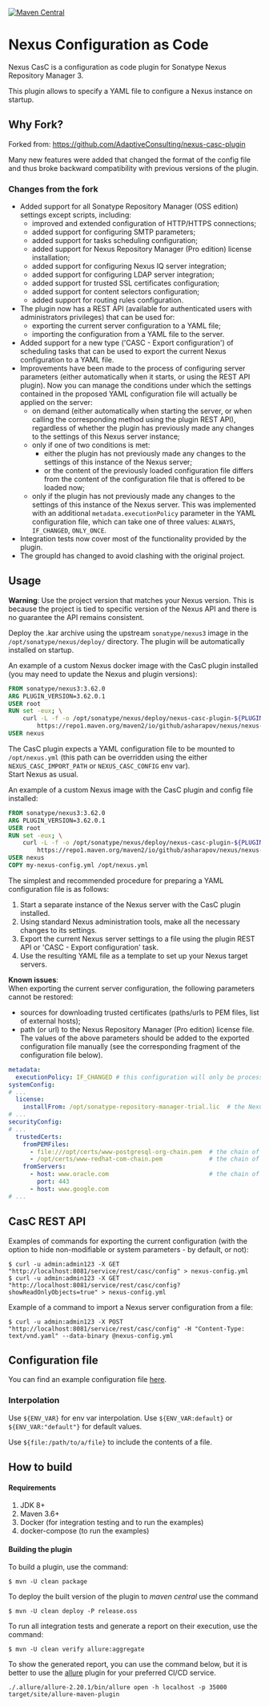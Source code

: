 [![Maven Central](https://maven-badges.herokuapp.com/maven-central/io.github.asharapov.nexus/nexus-casc-plugin/badge.png)](https://search.maven.org/artifact/io.github.asharapov.nexus/nexus-casc-plugin/)

# Nexus Configuration as Code

Nexus CasC is a configuration as code plugin for Sonatype Nexus Repository Manager 3.

This plugin allows to specify a YAML file to configure a Nexus instance on startup.

## Why Fork?

Forked from: https://github.com/AdaptiveConsulting/nexus-casc-plugin

Many new features were added that changed the format of the config file and thus broke backward compatibility 
with previous versions of the plugin.

### Changes from the fork

* Added support for all Sonatype Repository Manager (OSS edition) settings except scripts, including:
  - improved and extended configuration of HTTP/HTTPS connections;
  - added support for configuring SMTP parameters;
  - added support for tasks scheduling configuration;
  - added support for Nexus Repository Manager (Pro edition) license installation;
  - added support for configuring Nexus IQ server integration;
  - added support for configuring LDAP server integration;
  - added support for trusted SSL certificates configuration;
  - added support for content selectors configuration;
  - added support for routing rules configuration.
* The plugin now has a REST API (available for authenticated users with administrators privileges) that can be used for: 
  - exporting the current server configuration to a YAML file;
  - importing the configuration from a YAML file to the server.
* Added support for a new type ('CASC - Export configuration') of scheduling tasks that can be used to export 
the current Nexus configuration to a YAML file.
* Improvements have been made to the process of configuring server parameters (either automatically when it starts, or using the REST API plugin).
  Now you can manage the conditions under which the settings contained in the proposed YAML configuration file will actually be applied on the server:
   - on demand (either automatically when starting the server, or when calling the corresponding method using the plugin REST API),
    regardless of whether the plugin has previously made any changes to the settings of this Nexus server instance;
   - only if one of two conditions is met:
      - either the plugin has not previously made any changes to the settings of this instance of the Nexus server;
      - or the content of the previously loaded configuration file differs from the content of the configuration file that is offered to be loaded now;
   - only if the plugin has not previously made any changes to the settings of this instance of the Nexus server.
This was implemented with an additional `metadata.executionPolicy` parameter in the YAML configuration file,
which can take one of three values: `ALWAYS`, `IF_CHANGED`, `ONLY_ONCE`.
* Integration tests now cover most of the functionality provided by the plugin.
* The groupId has changed to avoid clashing with the original project.


## Usage

**Warning**: Use the project version that matches your Nexus version.
This is because the project is tied to specific version of the Nexus API and there is no guarantee
the API remains consistent.

Deploy the .kar archive using the upstream `sonatype/nexus3` image in the `/opt/sonatype/nexus/deploy/` directory.
The plugin will be automatically installed on startup.

An example of a custom Nexus docker image with the CasC plugin installed (you may need to update the Nexus and plugin versions):
```dockerfile
FROM sonatype/nexus3:3.62.0
ARG PLUGIN_VERSION=3.62.0.1
USER root
RUN set -eux; \
    curl -L -f -o /opt/sonatype/nexus/deploy/nexus-casc-plugin-${PLUGIN_VERSION}-bundle.kar \
        https://repo1.maven.org/maven2/io/github/asharapov/nexus/nexus-casc-plugin/${PLUGIN_VERSION}/nexus-casc-plugin-${PLUGIN_VERSION}-bundle.kar;
USER nexus
``` 

The CasC plugin expects a YAML configuration file to be mounted to `/opt/nexus.yml` (this path can be overridden using the either `NEXUS_CASC_IMPORT_PATH` or `NEXUS_CASC_CONFIG` env var).  
Start Nexus as usual.

An example of a custom Nexus image with the CasC plugin and config file installed: 
```dockerfile
FROM sonatype/nexus3:3.62.0
ARG PLUGIN_VERSION=3.62.0.1
USER root
RUN set -eux; \
    curl -L -f -o /opt/sonatype/nexus/deploy/nexus-casc-plugin-${PLUGIN_VERSION}-bundle.kar \
        https://repo1.maven.org/maven2/io/github/asharapov/nexus/nexus-casc-plugin/${PLUGIN_VERSION}/nexus-casc-plugin-${PLUGIN_VERSION}-bundle.kar;
USER nexus
COPY my-nexus-config.yml /opt/nexus.yml
``` 

The simplest and recommended procedure for preparing a YAML configuration file is as follows:
1. Start a separate instance of the Nexus server with the CasC plugin installed.
2. Using standard Nexus administration tools, make all the necessary changes to its settings.
3. Export the current Nexus server settings to a file using the plugin REST API or 'CASC - Export configuration' task.
4. Use the resulting YAML file as a template to set up your Nexus target servers.  

**Known issues**:  
When exporting the current server configuration, the following parameters cannot be restored:
   - sources for downloading trusted certificates (paths/urls to PEM files, list of external hosts);
   - path (or url) to the Nexus Repository Manager (Pro edition) license file.  
The values of the above parameters should be added to the exported configuration file manually (see the corresponding fragment of the configuration file below).
```yaml
metadata:
  executionPolicy: IF_CHANGED # this configuration will only be processed if it was not imported earlier (or if any changes have been made to it since then) 
systemConfig:
# ...
  license:
    installFrom: /opt/sonatype-repository-manager-trial.lic  # the Nexus Repository Pro license will be installed from the specified file
# ...
securityConfig:
# ...
  trustedCerts:
    fromPEMFiles:
      - file:///opt/certs/www-postgresql-org-chain.pem  # the chain of the trusted certificates will be loaded from the specified URL
      - /opt/certs/www-redhat-com-chain.pem             # the chain of the trusted certificates will be loaded from the specified local file
    fromServers:
      - host: www.oracle.com                            # the chain of the trusted certificates will be obtained from the given server (port 443 used as default)
        port: 443
      - host: www.google.com
# ...
```


## CasC REST API

Examples of commands for exporting the current configuration (with the option to hide non-modifiable or system parameters - by default, or not):
```shell script
$ curl -u admin:admin123 -X GET "http://localhost:8081/service/rest/casc/config" > nexus-config.yml
$ curl -u admin:admin123 -X GET "http://localhost:8081/service/rest/casc/config?showReadOnlyObjects=true" > nexus-config.yml
```

Example of a command to import a Nexus server configuration from a file:
```shell script
$ curl -u admin:admin123 -X POST "http://localhost:8081/service/rest/casc/config" -H "Content-Type: text/vnd.yaml" --data-binary @nexus-config.yml
```


## Configuration file

You can find an example configuration file [here](./examples/nexus-demo.yml).

### Interpolation

Use `${ENV_VAR}` for env var interpolation. Use `${ENV_VAR:default}` or `${ENV_VAR:"default"}` for default values.

Use `${file:/path/to/a/file}` to include the contents of a file.


## How to build

#### Requirements
1. JDK 8+
2. Maven 3.6+
3. Docker (for integration testing and to run the examples)
4. docker-compose (to run the examples)

#### Building the plugin

To build a plugin, use the command:
```shell script
$ mvn -U clean package
```

To deploy the built version of the plugin to *maven central* use the command
```shell script
$ mvn -U clean deploy -P release.oss
```

To run all integration tests and generate a report on their execution, use the command:
```shell script
$ mvn -U clean verify allure:aggregate
```

To show the generated report, you can use the command below, but it is better to use the [allure](http://allure.qatools.ru/) plugin for your preferred CI/CD service.
```shell script
./.allure/allure-2.20.1/bin/allure open -h localhost -p 35000 target/site/allure-maven-plugin
```

